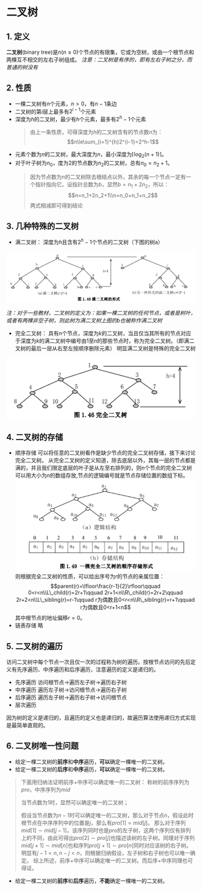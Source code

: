 # 二叉树
## 1. 定义
**二叉树**(binary tree)是$n(n\ge 0)$个节点的有限集，它或为空树，或由一个根节点和两棵互不相交的左右子树组成。
*注意：二叉树是有序的，即有左右子树之分，而普通的树没有*

## 2. 性质
* 一棵二叉树有$n$个元素，$n>0$，有$n-1$条边
* 二叉树的第$i$层上最多有$2^{i-1}$个元素
* 深度为$h$的二叉树，最少有$h$个元素，最多有$2^h-1$个元素
    > 由上一条性质，可得深度为$h$的二叉树含有的节点数$n$为：$$n\le\sum_{i=1}^{h}2^{i-1}=2^h-1$$
* 元素个数为$n$的二叉树，最大深度为$n$，最小深度为$\lceil\log_{2}{(n+1)}\rceil$。
* 对于叶子树为$n_0$，度为2的节点数为$n_2$的二叉树，总有$n_0=n_2+1$。
    >因为节点数为$n$的二叉树除去根结点以外，其余的每一个节点一定有一个指针指向它。设指针总数为$b$，显然$b=n_1+2n_2$，所以：$$n=n_1+2n_2+1\\n=n_0+n_1+n_2$$
    两式相减即可得到结论

## 3. 几种特殊的二叉树
* 满二叉树：
深度为$h$且含有$2^h-1$个节点的二叉树（下图的树a）
<div align=center><img src=../asset/满二叉树.png></div>

*注：对于一些教材，二叉树的定义为：如果一棵二叉树的任何节点，或者是树叶，或者有两棵非空子树，则此树为满二叉树上图的b也被称作满二叉树*

* 完全二叉树：
具有$n$个节点，深度为$k$的二叉树，当且仅当其所有的节点对应于深度为$k$的满二叉树中编号由$1$至$n$的那些节点时，称为完全二叉树。（即满二叉树的最后一层从右至左按顺序删除元素）
明显满二叉树是特殊的完全二叉树
<div align=center><img src=../asset/完全二叉树.png></div>

## 4. 二叉树的存储
* 顺序存储
可以将任意的二叉树看作是缺少节点的完全二叉树存储，接下来讨论完全二叉树。
从完全二叉树的定义知道，除去底层以外，其每一层的节点都是满的，并且我们限定底层的叶子是从左至右排列的，则$n$个节点的完全二叉树可以用大小为$n$的数组存放,节点的逻辑编号就是节点存储位置的数组下标。<div align=center><img src=../asset/完全二叉树的顺序存储.png></div>
则根据完全二叉树的性质，可以给出序号为$r$的节点的亲属位置：
$$parent(r)=\lfloor\frac{r-1}{2}\rfloor\qquad 0<r<n\\L\_child(r)=2r+1\qquad 2r+1<n\\R\_child(r)=2r+2\qquad 2r+2<n\\L\_sibling(r)=r-1\qquad r为偶数且0<r<n\\R\_sibling(r)=r+1\qquad r为偶数且0<r+1<n$$
其中根节点的地址偏移$r=0$。
* 链表存储
    略

## 5.  二叉树的遍历
访问二叉树中每个节点一次且仅一次的过程称为树的遍历。按根节点访问的先后定义有先序遍历、中序遍历和后序遍历，注意遍历的定义是递归的。
* 先序遍历
    访问根节点->遍历左子树->遍历右子树
* 中序遍历
    遍历左子树->访问根节点->遍历右子树
* 后序遍历
    遍历左子树->遍历右子树->访问根节点
* 层次遍历


因为树的定义是递归的，且遍历的定义也是递归的，故遍历算法使用递归方式实现是最简单直观的。

## 6. 二叉树唯一性问题
* 给定一棵二叉树的**前序**和**中序**遍历，**可以**确定一棵唯一的二叉树。
* 给定一棵二叉树的**后序**和**中序**遍历，**可以**确定一棵唯一的二叉树。
> 下面用归纳法证明前序+中序可以确定唯一的二叉树：
> 称树的前序序列为$pro$，中序序列为$mid$
>
> 当节点数为1时，显然可以确定唯一的二叉树；
> 
> 假设当节点数为$n-1$时可以确定唯一的二叉树，那么对于节点$n$，假设此时根节点在中序序列中的位置是$j$，那么有$pro[1]=mid[j]$。
> 那么对于序列$mid[1]\sim mid[j-1]$，该序列同时也是$pro$的左子树，这两个序列仅有排列上的不同，由此可得出$pro[2]\sim pro[j]$也描述该树的左子树。同理对于序列$mid[j+1]\sim mid[n]$也和序列$pro[j+1]\sim pro[n]$同时对应该树的右子树。
> 明显有$j-1< n,n-j< n$，则根据归纳假设，左子树和右子树也可以唯一确定。
> 综上所述，前序+中序可以确定唯一的二叉树。而后序+中序同理也可得证。

* 给定一棵二叉树的**前序**和**后序**遍历，**不能**确定一棵唯一的二叉树。
